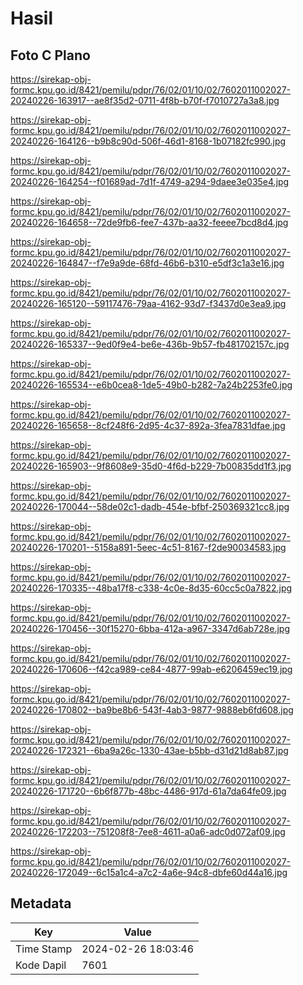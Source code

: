 # Hasil

## Foto C Plano

https://sirekap-obj-formc.kpu.go.id/8421/pemilu/pdpr/76/02/01/10/02/7602011002027-20240226-163917--ae8f35d2-0711-4f8b-b70f-f7010727a3a8.jpg

https://sirekap-obj-formc.kpu.go.id/8421/pemilu/pdpr/76/02/01/10/02/7602011002027-20240226-164126--b9b8c90d-506f-46d1-8168-1b07182fc990.jpg

https://sirekap-obj-formc.kpu.go.id/8421/pemilu/pdpr/76/02/01/10/02/7602011002027-20240226-164254--f01689ad-7d1f-4749-a294-9daee3e035e4.jpg

https://sirekap-obj-formc.kpu.go.id/8421/pemilu/pdpr/76/02/01/10/02/7602011002027-20240226-164658--72de9fb6-fee7-437b-aa32-feeee7bcd8d4.jpg

https://sirekap-obj-formc.kpu.go.id/8421/pemilu/pdpr/76/02/01/10/02/7602011002027-20240226-164847--f7e9a9de-68fd-46b6-b310-e5df3c1a3e16.jpg

https://sirekap-obj-formc.kpu.go.id/8421/pemilu/pdpr/76/02/01/10/02/7602011002027-20240226-165120--59117476-79aa-4162-93d7-f3437d0e3ea9.jpg

https://sirekap-obj-formc.kpu.go.id/8421/pemilu/pdpr/76/02/01/10/02/7602011002027-20240226-165337--9ed0f9e4-be6e-436b-9b57-fb481702157c.jpg

https://sirekap-obj-formc.kpu.go.id/8421/pemilu/pdpr/76/02/01/10/02/7602011002027-20240226-165534--e6b0cea8-1de5-49b0-b282-7a24b2253fe0.jpg

https://sirekap-obj-formc.kpu.go.id/8421/pemilu/pdpr/76/02/01/10/02/7602011002027-20240226-165658--8cf248f6-2d95-4c37-892a-3fea7831dfae.jpg

https://sirekap-obj-formc.kpu.go.id/8421/pemilu/pdpr/76/02/01/10/02/7602011002027-20240226-165903--9f8608e9-35d0-4f6d-b229-7b00835dd1f3.jpg

https://sirekap-obj-formc.kpu.go.id/8421/pemilu/pdpr/76/02/01/10/02/7602011002027-20240226-170044--58de02c1-dadb-454e-bfbf-250369321cc8.jpg

https://sirekap-obj-formc.kpu.go.id/8421/pemilu/pdpr/76/02/01/10/02/7602011002027-20240226-170201--5158a891-5eec-4c51-8167-f2de90034583.jpg

https://sirekap-obj-formc.kpu.go.id/8421/pemilu/pdpr/76/02/01/10/02/7602011002027-20240226-170335--48ba17f8-c338-4c0e-8d35-60cc5c0a7822.jpg

https://sirekap-obj-formc.kpu.go.id/8421/pemilu/pdpr/76/02/01/10/02/7602011002027-20240226-170456--30f15270-6bba-412a-a967-3347d6ab728e.jpg

https://sirekap-obj-formc.kpu.go.id/8421/pemilu/pdpr/76/02/01/10/02/7602011002027-20240226-170606--f42ca989-ce84-4877-99ab-e6206459ec19.jpg

https://sirekap-obj-formc.kpu.go.id/8421/pemilu/pdpr/76/02/01/10/02/7602011002027-20240226-170802--ba9be8b6-543f-4ab3-9877-9888eb6fd608.jpg

https://sirekap-obj-formc.kpu.go.id/8421/pemilu/pdpr/76/02/01/10/02/7602011002027-20240226-172321--6ba9a26c-1330-43ae-b5bb-d31d21d8ab87.jpg

https://sirekap-obj-formc.kpu.go.id/8421/pemilu/pdpr/76/02/01/10/02/7602011002027-20240226-171720--6b6f877b-48bc-4486-917d-61a7da64fe09.jpg

https://sirekap-obj-formc.kpu.go.id/8421/pemilu/pdpr/76/02/01/10/02/7602011002027-20240226-172203--751208f8-7ee8-4611-a0a6-adc0d072af09.jpg

https://sirekap-obj-formc.kpu.go.id/8421/pemilu/pdpr/76/02/01/10/02/7602011002027-20240226-172049--6c15a1c4-a7c2-4a6e-94c8-dbfe60d44a16.jpg


## Metadata

| Key        | Value               |
| ---------- | ------------------- |
| Time Stamp | 2024-02-26 18:03:46 |
| Kode Dapil | 7601                |



